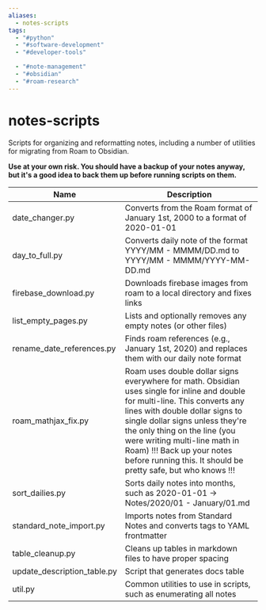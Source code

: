 ```yaml
---
aliases:
  - notes-scripts
tags:
  - "#python"
  - "#software-development"
  - "#developer-tools"

  - "#note-management"
  - "#obsidian"
  - "#roam-research"
---
```

# notes-scripts
Scripts for organizing and reformatting notes, including a number of utilities
for migrating from Roam to Obsidian.

**Use at your own risk. You should have a backup of your notes anyway, but it's
a good idea to back them up before running scripts on them.**

<!-- BEGIN DESCRIPTION TABLE -->
| Name                        | Description                                                                                                                                                                                                                                                                                                                                                         |
| --------------------------- | -------------------------------------------------------------------------------------------------------------------------------------------------------------------------------------------------------------------------------------------------------------------------------------------------------------------------------------------------------------------
| date_changer.py             | Converts from the Roam format of January 1st, 2000 to a format of 2020-01-01                                                                                                                                                                                                                                                                                        |
| day_to_full.py              | Converts daily note of the format YYYY/MM - MMMM/DD.md to YYYY/MM - MMMM/YYYY-MM-DD.md                                                                                                                                                                                                                                                                              |
| firebase_download.py        | Downloads firebase images from roam to a local directory and fixes links                                                                                                                                                                                                                                                                                            |
| list_empty_pages.py         | Lists and optionally removes any empty notes (or other files)                                                                                                                                                                                                                                                                                                       |
| rename_date_references.py   | Finds roam references (e.g., January 1st, 2020) and replaces them with our daily note format                                                                                                                                                                                                                                                                        |
| roam_mathjax_fix.py         | Roam uses double dollar signs everywhere for math. Obsidian uses single for inline and double for multi-line. This converts any lines with double dollar signs to single dollar signs unless they're the only thing on the line (you were writing multi-line math in Roam)  !!! Back up your notes before running this. It should be pretty safe, but who knows !!! |
| sort_dailies.py             | Sorts daily notes into months, such as 2020-01-01 -> Notes/2020/01 - January/01.md                                                                                                                                                                                                                                                                                  |
| standard_note_import.py     | Imports notes from Standard Notes and converts tags to YAML frontmatter                                                                                                                                                                                                                                                                                             |
| table_cleanup.py            | Cleans up tables in markdown files to have proper spacing                                                                                                                                                                                                                                                                                                           |
| update_description_table.py | Script that generates docs table                                                                                                                                                                                                                                                                                                                                    |
| util.py                     | Common utilities to use in scripts, such as enumerating all notes                                                                                                                                                                                                                                                                                                   |
<!-- END DESCRIPTION TABLE -->
